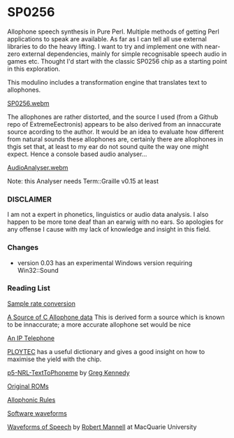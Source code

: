 # SP0256
Allophone speech synthesis in Pure Perl. Multiple methods of getting Perl applications to speak are available.  As far as I can tell all use external libraries to do the heavy lifting. I want to try and implement one with near-zero external dependencies, mainly for simple recognisable speech audio in games etc. Thought I'd start with the classic SP0256 chip as a starting point in this exploration. 

This modulino includes a transformation engine that translates text to allophones.  

[SP0256.webm](https://user-images.githubusercontent.com/34284663/199564715-6f7166c4-04fb-4ff9-876b-60613887959c.webm)

The allophones are rather distorted, and the source I used (from a Github repo of ExtremeEectronis) appears to be also derived from an innaccurate source acording to the author.  It would be an idea to evaluate how different from natural sounds these allophones are, certainly there are allophones in thgis set that, at least to my ear do not sound quite the way one might expect.  Hence a console based audio analyser...

[AudioAnalyser.webm](https://user-images.githubusercontent.com/34284663/200185500-67eed845-cce0-4195-b6c1-81937a972edf.webm)

Note: this Analyser needs Term::Graille v0.15 at least

### DISCLAIMER

I am not a expert in phonetics, linguistics or audio data analysis.  I also happen to be more tone deaf than an earwig with no ears.  So apologies for any offense I cause with my lack of knowledge and insight in this field.

### Changes 

* version 0.03 has an experimental Windows version requiring Win32::Sound 

### Reading List
[Sample rate conversion](https://www.psaudio.com/copper/article/sample-rate-conversion/)

[A Source of C  Allophone data](https://github.com/ExtremeElectronics/SP0256-AL2-Pico-Emulation-Detail)  This is derived form a source which is known to be innaccurate;  a more accurate allophone set would be nice

[An IP Telephone](https://www.foo.be/docs/tpj/issues/vol5_3/tpj0503-0002.html)

[PLOYTEC](https://www.ploytec.com/pl2/pl02_56_release_notes.pdf) has a useful dictionary and gives a good insight on how to maximise the yield with the chip.

[p5-NRL-TextToPhoneme](https://github.com/greg-kennedy/p5-NRL-TextToPhoneme) by [Greg Kennedy](https://greg-kennedy.com/) 

[Original ROMs](https://k1.spdns.de/Vintage/Sinclair/82/Peripherals/Currah%20uSpeech/Technical%20Information/)

[Allophonic Rules](https://youtu.be/vaRTzIoEp9k)

[Software waveforms](https://swphonetics.com/praat/tutorials/understanding-waveforms/speech-waveforms)

[Waveforms of Speech](https://www.mq.edu.au/about/about-the-university/our-faculties/medicine-and-health-sciences/departments-and-centres/department-of-linguistics/our-research/phonetics-and-phonology/speech/acoustics/speech-waveforms/the-waveforms-of-speech) by [Robert Mannell](https://www.researchgate.net/profile/Robert-Mannell-2) at MacQuarie University

